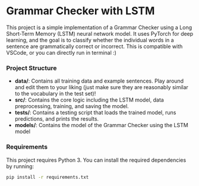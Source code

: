 # Grammar Checker with LSTM

This project is a simple implementation of a Grammar Checker using a Long Short-Term Memory (LSTM) neural network model. It uses PyTorch for deep learning, and the goal is to classify whether the individual words in a sentence are grammatically correct or incorrect. This is compatible with VSCode, or you can directly run in terminal :)

### Project Structure

- **data/**: Contains all training data and example sentences. Play around and edit them to your liking (just make sure they are reasonably similar to the vocabulary in the test set)!
- **src/**: Contains the core logic including the LSTM model, data preprocessing, training, and saving the model.
- **tests/**: Contains a testing script that loads the trained model, runs predictions, and prints the results.
- **models/**: Contains the model of the Grammar Checker using the LSTM model

### Requirements

This project requires Python 3. You can install the required dependencies by running:

```bash
pip install -r requirements.txt
